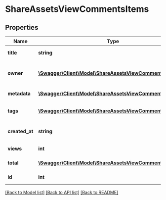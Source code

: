 # ShareAssetsViewCommentsItems

## Properties
Name | Type | Description | Notes
------------ | ------------- | ------------- | -------------
**title** | **string** | Comment text | 
**owner** | [**\Swagger\Client\Model\ShareAssetsViewCommentsOwner**](ShareAssetsViewCommentsOwner.md) | Return owner of comment object | 
**metadata** | [**\Swagger\Client\Model\ShareAssetsViewCommentsMetadata**](ShareAssetsViewCommentsMetadata.md) | Comment metadata | 
**tags** | [**\Swagger\Client\Model\ShareAssetsViewCommentsTags[]**](ShareAssetsViewCommentsTags.md) | Array of comment tags | 
**created_at** | **string** | Comment date of creation | 
**views** | **int** | Comment views | 
**total** | [**\Swagger\Client\Model\ShareAssetsViewCommentsTotal**](ShareAssetsViewCommentsTotal.md) | Comment total | 
**id** | **int** | ID of the comment | 

[[Back to Model list]](../README.md#documentation-for-models) [[Back to API list]](../README.md#documentation-for-api-endpoints) [[Back to README]](../README.md)


